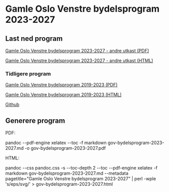 # Gamle Oslo Venstre bydelsprogram 2023-2027

## Last ned program

  [Gamle Oslo Venstre bydelsprogram 2023-2027 - andre utkast (PDF)](https://gamle-oslo-venstre.github.io/program/gov-bydelsprogram-2023-2027.pdf)

  [Gamle Oslo Venstre bydelsprogram 2023-2027 - andre utkast (HTML)](https://gamle-oslo-venstre.github.io/program/gov-bydelsprogram-2023-2027.html)

### Tidligere program

  [Gamle Oslo Venstre bydelsprogram 2019-2023 (PDF)](https://gamle-oslo-venstre.github.io/program/gov-bydelsprogram-2019-2023.pdf)

  [Gamle Oslo Venstre bydelsprogram 2019-2023 (HTML)](https://gamle-oslo-venstre.github.io/program/gov-bydelsprogram-2019-2023.html)

  [Github](https://github.com/gamle-oslo-venstre/program)

## Generere program

  PDF: 

  pandoc --pdf-engine xelatex --toc -f markdown gov-bydelsprogram-2023-2027.md -o gov-bydelsprogram-2023-2027.pdf

  HTML:

  pandoc --css pandoc.css -s --toc-depth 2 --toc --pdf-engine xelatex -f markdown gov-bydelsprogram-2023-2027.md --metadata pagetitle="Gamle Oslo Venstre bydelsprogram 2023-2027" | perl -wple 's/eps/svg/' > gov-bydelsprogram-2023-2027.html

